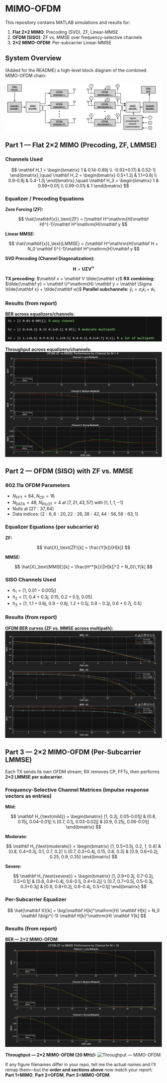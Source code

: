 # MIMO-OFDM

This repository contains MATLAB simulations and results for:

1. **Flat 2×2 MIMO**: Precoding (SVD), ZF, Linear-MMSE
2. **OFDM (SISO)**: ZF vs. MMSE over frequency-selective channels
3. **2×2 MIMO-OFDM**: Per-subcarrier Linear-MMSE

## System Overview

(Added for the README) a high-level block diagram of the combined MIMO-OFDM chain:

![MIMO-OFDM System Block Diagram](project_assets/mimo_ofdm_system.jpg)

## Part 1 — Flat 2×2 MIMO (Precoding, ZF, LMMSE)

### Channels Used

$$
\mathbf H_1 =
\begin{bmatrix}
1 & 0.14-0.69j \\
-0.92+0.17j & 0.52-1j
\end{bmatrix},\quad
\mathbf H_2 =
\begin{bmatrix}
0.5+1.2j & 1.1+0.6j \\
0.9-0.8j & 0.4-1.3j
\end{bmatrix},\quad
\mathbf H_3 =
\begin{bmatrix}
1 & 0.99+0.01j \\
0.99-0.01j & 1
\end{bmatrix}
$$

### Equalizer / Precoding Equations

**Zero Forcing (ZF):**

$$
\hat{\mathbf{x}}_\text{ZF} = (\mathbf H^\mathrm{H}\mathbf H)^{-1}\mathbf H^\mathrm{H}\mathbf y
$$

**Linear MMSE:**

$$
\hat{\mathbf{x}}_\text{LMMSE} = (\mathbf H^\mathrm{H}\mathbf H + N_0 \mathbf I)^{-1}\mathbf H^\mathrm{H}\mathbf y
$$

**SVD Precoding (Channel Diagonalization):**

$$
\mathbf H = \mathbf U \mathbf \Sigma \mathbf V^\mathrm{H}
$$

**TX precoding:** $\mathbf x = \mathbf V \tilde{\mathbf x}$
**RX combining:** $\tilde{\mathbf y} = \mathbf U^\mathrm{H} \mathbf y = \mathbf \Sigma \tilde{\mathbf x} + \tilde{\mathbf w}$
**Parallel subchannels:** $\tilde{y}_i = \sigma_i \tilde{x}_i + \tilde{w}_i$

### Results (from report)

**BER across equalizers/channels:**
![BER — Flat MIMO](project_assets/report_images/report_img_p3_1.png)

**Throughput across equalizers/channels:**
![Throughput — Flat MIMO](project_assets/report_images/report_img_p3_2.png)

## Part 2 — OFDM (SISO) with ZF vs. MMSE

### 802.11a OFDM Parameters

* $N_\text{FFT}=64$, $N_\text{CP}=16$
* $N_\text{DATA}=48$, $N_\text{PILOT}=4$ at $[7,21,43,57]$ with $[1,1,1,-1]$
* Nulls at $[27{:}37, 64]$
* Data indices: $[2{:}6, 8{:}20, 22{:}26, 38{:}42, 44{:}56, 58{:}63, 1]$

### Equalizer Equations (per subcarrier $k$)

**ZF:**

$$
\hat{X}_\text{ZF}[k] = \frac{Y[k]}{H[k]}
$$

**MMSE:**

$$
\hat{X}_\text{MMSE}[k] = \frac{H^*[k]}{|H[k]|^2 + N_0}\,Y[k]
$$

### SISO Channels Used

* $h_1 = [1,\ 0.01-0.005j]$
* $h_2 = [1,\ 0.4+0.3j,\ 0.15,\ 0.2+0.1j,\ 0.05]$
* $h_3 = [1,\ 1.1+0.6j,\ 0.9-0.8j,\ 1.2+0.5j,\ 0.8-0.3j,\ 0.6+0.7j,\ 0.5]$

### Results (from report)

**OFDM BER curves (ZF vs. MMSE across multipath):**
![OFDM BER Results](project_assets/report_images/report_img_p2_1.png)


## Part 3 — 2×2 MIMO-OFDM (Per-Subcarrier LMMSE)

Each TX sends its own OFDM stream; RX removes CP, FFTs, then performs **2×2 LMMSE per subcarrier**.

### Frequency-Selective Channel Matrices (impulse response vectors as entries)

**Mild:**

$$
\mathbf H_{\text{mild}} =
\begin{bmatrix}
[1, 0.2j, 0.05-0.01j] & [0.8, 0.15j, 0.04-0.01j] \\
[0.7, 0.1j, 0.03-0.02j] & [0.9, 0.25j, 0.06-0.01j]
\end{bmatrix}
$$

**Moderate:**

$$
\mathbf H_{\text{moderate}} =
\begin{bmatrix}
[1, 0.5+0.5j, 0.2, 1, 0.4] & [0.8, 0.4+0.3j, 0.1, 0.7, 0.2] \\
[0.7, 0.3+0.4j, 0.15, 0.8, 0.3] & [0.9, 0.6+0.2j, 0.25, 0.9, 0.35]
\end{bmatrix}
$$

**Severe:**

$$
\mathbf H_{\text{severe}} =
\begin{bmatrix}
[1, 0.9+0.3j, 0.7-0.2j, 0.5+0.1j] & [0.8, 0.8+0.4j, 0.6-0.1j, 0.4+0.2j] \\
[0.7, 0.7+0.5j, 0.5-0.3j, 0.3+0.3j] & [0.9, 0.8+0.2j, 0.6-0.4j, 0.5+0.1j]
\end{bmatrix}
$$

### Per-Subcarrier Equalizer

$$
\hat{\mathbf X}[k] = \big(\mathbf H[k]^\mathrm{H} \mathbf H[k] + N_0 \mathbf I\big)^{-1} \mathbf H[k]^\mathrm{H} \mathbf Y[k]
$$

### Results (from report)

**BER — 2×2 MIMO-OFDM:**
![BER — MIMO-OFDM](project_assets/report_images/report_img_p4_1.png)

**Throughput — 2×2 MIMO-OFDM (20 MHz):**
![Throughput — MIMO-OFDM](project_assets/report_images/report_img_p4_2.png)



If any figure filenames differ in your repo, tell me the actual names and I’ll remap them—but the **order and sections above** now match your report: **Part 1=MIMO**, **Part 2=OFDM**, **Part 3=MIMO-OFDM**.
